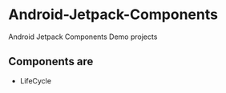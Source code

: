 # Android-Jetpack-Components
Android Jetpack Components Demo projects
## Components are
- LifeCycle
